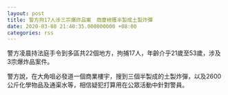 ```yaml
---
layout: post
title: 警方拘17人涉三宗爆炸品案　商廈檢獲半製成土製炸彈
date: 2020-03-08 21:40:35.000000000 +08:00
categories: rss
---
```


警方凌晨持法庭手令到多區共22個地方，拘捕17人，年齡介乎21歲至53歲，涉及3宗爆炸品案件。

警方說，在大角咀必發道一個商業樓宇，搜到三個半製成的土製炸彈，以及2600公斤化學物品及通渠水等，相信疑犯打算用在公眾活動中針對警員。
